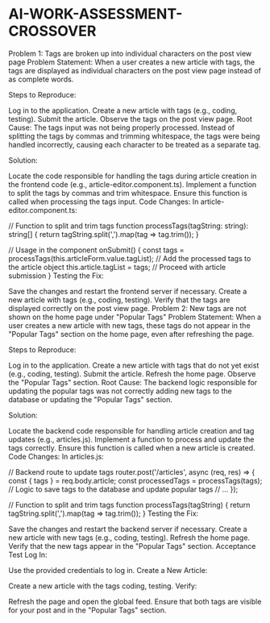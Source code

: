 # AI-WORK-ASSESSMENT-CROSSOVER
Problem 1: Tags are broken up into individual characters on the post view page
Problem Statement:
When a user creates a new article with tags, the tags are displayed as individual characters on the post view page instead of as complete words.

Steps to Reproduce:

Log in to the application.
Create a new article with tags (e.g., coding, testing).
Submit the article.
Observe the tags on the post view page.
Root Cause:
The tags input was not being properly processed. Instead of splitting the tags by commas and trimming whitespace, the tags were being handled incorrectly, causing each character to be treated as a separate tag.

Solution:

Locate the code responsible for handling the tags during article creation in the frontend code (e.g., article-editor.component.ts).
Implement a function to split the tags by commas and trim whitespace.
Ensure this function is called when processing the tags input.
Code Changes:
In article-editor.component.ts:

// Function to split and trim tags
function processTags(tagString: string): string[] {
  return tagString.split(',').map(tag => tag.trim());
}

// Usage in the component
onSubmit() {
  const tags = processTags(this.articleForm.value.tagList);
  // Add the processed tags to the article object
  this.article.tagList = tags;
  // Proceed with article submission
}
Testing the Fix:

Save the changes and restart the frontend server if necessary.
Create a new article with tags (e.g., coding, testing).
Verify that the tags are displayed correctly on the post view page.
Problem 2: New tags are not shown on the home page under "Popular Tags"
Problem Statement:
When a user creates a new article with new tags, these tags do not appear in the "Popular Tags" section on the home page, even after refreshing the page.

Steps to Reproduce:

Log in to the application.
Create a new article with tags that do not yet exist (e.g., coding, testing).
Submit the article.
Refresh the home page.
Observe the "Popular Tags" section.
Root Cause:
The backend logic responsible for updating the popular tags was not correctly adding new tags to the database or updating the "Popular Tags" section.

Solution:

Locate the backend code responsible for handling article creation and tag updates (e.g., articles.js).
Implement a function to process and update the tags correctly.
Ensure this function is called when a new article is created.
Code Changes:
In articles.js:

// Backend route to update tags
router.post('/articles', async (req, res) => {
  const { tags } = req.body.article;
  const processedTags = processTags(tags);
  // Logic to save tags to the database and update popular tags
  // ...
});

// Function to split and trim tags
function processTags(tagString) {
  return tagString.split(',').map(tag => tag.trim());
}
Testing the Fix:

Save the changes and restart the backend server if necessary.
Create a new article with new tags (e.g., coding, testing).
Refresh the home page.
Verify that the new tags appear in the "Popular Tags" section.
Acceptance Test
Log In:

Use the provided credentials to log in.
Create a New Article:

Create a new article with the tags coding, testing.
Verify:

Refresh the page and open the global feed.
Ensure that both tags are visible for your post and in the "Popular Tags" section.
